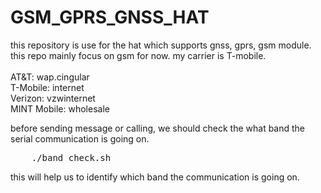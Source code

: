 # GSM_GPRS_GNSS_HAT</br>

<p>
  this repository is use for the hat which supports gnss, gprs, gsm module. this repo mainly focus on gsm for now. my carrier is T-mobile.</br></br>
AT&T: wap.cingular</br>
T-Mobile: internet</br>
Verizon: vzwinternet</br>
MINT Mobile: wholesale</br>
<div>
  before sending message or calling, we should check the what band the serial communication is going on.</br>
  <pre>
    ./band_check.sh</pre>
  this will help us to identify which band the communication is going on.
</div>
</p>
